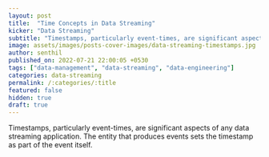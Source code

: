 ```yaml
---
layout: post
title:  "Time Concepts in Data Streaming"
kicker: "Data Streaming"
subtitle: "Timestamps, particularly event-times, are significant aspects of any data streaming application."
image: assets/images/posts-cover-images/data-streaming-timestamps.jpg
author: senthil
published_on: 2022-07-21 22:00:05 +0530
tags: ["data-management", "data-streaming", "data-engineering"]
categories: data-streaming
permalink: /:categories/:title
featured: false
hidden: true
draft: true
---
```


Timestamps, particularly event-times, are significant aspects of any data streaming application. The entity that produces events sets the timestamp as part of the event itself.